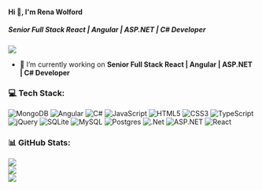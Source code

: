 #### Hi 👋, I'm Rena Wolford
##### **Senior Full Stack React | Angular | ASP.NET | C# Developer**

[![](https://visitcount.itsvg.in/api?id=renawolford6&icon=0&color=0)](https://visitcount.itsvg.in)
- 🔭 I’m currently working on **Senior Full Stack React | Angular | ASP.NET | C# Developer**

### 💻 Tech Stack:
![MongoDB](https://img.shields.io/badge/MongoDB-%234ea94b.svg?style=flat&logo=mongodb&logoColor=white) ![Angular](https://img.shields.io/badge/angular-%23DD0031.svg?style=flat&logo=angular&logoColor=white) ![C#](https://img.shields.io/badge/c%23-%23239120.svg?style=flat&logo=c-sharp&logoColor=white) ![JavaScript](https://img.shields.io/badge/javascript-%23323330.svg?style=flat&logo=javascript&logoColor=%23F7DF1E) ![HTML5](https://img.shields.io/badge/html5-%23E34F26.svg?style=flat&logo=html5&logoColor=white) ![CSS3](https://img.shields.io/badge/css3-%231572B6.svg?style=flat&logo=css3&logoColor=white) ![TypeScript](https://img.shields.io/badge/typescript-%23007ACC.svg?style=flat&logo=typescript&logoColor=white) ![jQuery](https://img.shields.io/badge/jquery-%230769AD.svg?style=flat&logo=jquery&logoColor=white) ![SQLite](https://img.shields.io/badge/sqlite-%2307405e.svg?style=flat&logo=sqlite&logoColor=white) ![MySQL](https://img.shields.io/badge/mysql-%2300f.svg?style=flat&logo=mysql&logoColor=white) ![Postgres](https://img.shields.io/badge/postgres-%23316192.svg?style=flat&logo=postgresql&logoColor=white) ![.Net](https://img.shields.io/badge/.NET-5C2D91?style=flat&logo=.net&logoColor=white) ![ASP.NET](https://img.shields.io/badge/-ASP.NET-%23Clojure?style=flat&logo=ASP.NET&logoColor=white) ![React](https://img.shields.io/badge/react-%2320232a.svg?style=flat&logo=react&logoColor=%2361DAFB)

### 📊 GitHub Stats:
![](https://github-readme-stats.vercel.app/api?username=renawolford6&theme=radical&hide_border=false&include_all_commits=false&count_private=false)<br/>
![](https://github-readme-streak-stats.herokuapp.com/?user=renawolford6&theme=radical&hide_border=false)<br/>
![](https://github-readme-stats.vercel.app/api/top-langs/?username=renawolford6&theme=radical&hide_border=false&include_all_commits=false&count_private=false&layout=compact)

